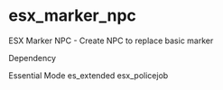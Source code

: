 # esx_marker_npc
ESX Marker NPC - Create NPC to replace basic marker

Dependency

Essential Mode
es_extended
esx_policejob
